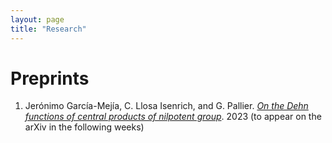 ```yaml
---
layout: page
title: "Research"
---
```


# Preprints

1. Jerónimo García-Mejía, C. Llosa Isenrich, and G. Pallier. <a href="CentralDehn.pdf" target="_blank">_On the Dehn functions of central products of nilpotent group_</a>. 2023 (to appear on the arXiv in the following weeks)
